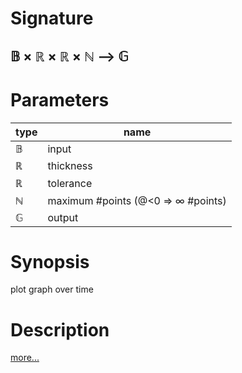 # Signature
## 𝔹 × ℝ × ℝ × ℕ ⟶ 𝔾

# Parameters

| type | name |
|------|------|
|𝔹|input|
|ℝ|thickness|
|ℝ|tolerance|
|ℕ|maximum #points (@<0 ⇒ ∞ #points)|
|𝔾|output|

# Synopsis
plot graph over time

# Description

[more...](https://en.wikipedia.org/wiki/Graph_of_a_function)